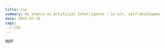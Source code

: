 ```yaml
---
title: /ai
summary: My stance on Artificial Intelligence - in art, self-development, and its environmental impact, etc.
date: 2025-07-19
tags:
  - CSS
---
```


WIP